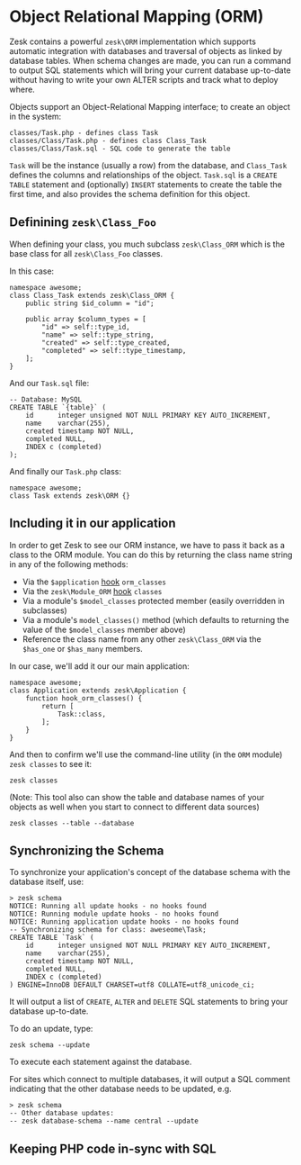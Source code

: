 # Object Relational Mapping (ORM)

Zesk contains a powerful `zesk\ORM` implementation which supports automatic integration with databases and traversal of objects as linked by database tables. When schema changes are made, you can run a command to output SQL statements which will bring your current database up-to-date without having to write your own ALTER scripts and track what to deploy where. 

Objects support an Object-Relational Mapping interface; to create an object in the system:

	classes/Task.php - defines class Task
	classes/Class/Task.php - defines class Class_Task
	classes/Class/Task.sql - SQL code to generate the table
	
`Task` will be the instance (usually a row) from the database, and `Class_Task` defines the columns and relationships of the object. `Task.sql` is a `CREATE TABLE` statement and (optionally) `INSERT` statements to create the table the first time, and also provides the schema definition for this object.

## Definining `zesk\Class_Foo`

When defining your class, you much subclass `zesk\Class_ORM` which is the base class for all `zesk\Class_Foo` classes.

In this case:

	namespace awesome;
	class Class_Task extends zesk\Class_ORM {
		public string $id_column = "id";
		
		public array $column_types = [
			"id" => self::type_id,
			"name" => self::type_string,
			"created" => self::type_created,
			"completed" => self::type_timestamp,
		];
	}
	
And our `Task.sql` file:

	-- Database: MySQL
	CREATE TABLE `{table}` (
		id		integer unsigned NOT NULL PRIMARY KEY AUTO_INCREMENT,
		name	varchar(255),
		created	timestamp NOT NULL,
		completed NULL,
		INDEX c (completed)
	);

And finally our `Task.php` class:

	namespace awesome;
	class Task extends zesk\ORM {}

## Including it in our application

In order to get Zesk to see our ORM instance, we have to pass it back as a class to the ORM module. You can do this by returning the class name string in any of the following methods:

- Via the `$application` [hook](hooks.md) `orm_classes`
- Via the `zesk\Module_ORM` [hook](hooks.md) `classes`
- Via a module's `$model_classes` protected member (easily overridden in subclasses)
- Via a module's `model_classes()` method (which defaults to returning the value of the `$model_classes` member above)
- Reference the class name from any other `zesk\Class_ORM` via the `$has_one` or `$has_many` members.

In our case, we'll add it our our main application:

	namespace awesome;
	class Application extends zesk\Application {
		function hook_orm_classes() {
			return [
				Task::class,
			];
		}
	}

And then to confirm we'll use the command-line utility (in the `ORM` module) `zesk classes` to see it:

	zesk classes
	
(Note: This tool also can show the table and database names of your objects as well when you start to connect to different data sources)

	zesk classes --table --database
	
## Synchronizing the Schema

To synchronize your application's concept of the database schema with the database itself, use:

	> zesk schema
	NOTICE: Running all update hooks - no hooks found
	NOTICE: Running module update hooks - no hooks found
	NOTICE: Running application update hooks - no hooks found
	-- Synchronizing schema for class: aweseome\Task;
	CREATE TABLE `Task` (
		id		integer unsigned NOT NULL PRIMARY KEY AUTO_INCREMENT,
		name	varchar(255),
		created	timestamp NOT NULL,
		completed NULL,
		INDEX c (completed)
	) ENGINE=InnoDB DEFAULT CHARSET=utf8 COLLATE=utf8_unicode_ci;

It will output a list of `CREATE`, `ALTER` and `DELETE` SQL statements to bring your database up-to-date.

To do an update, type:

	zesk schema --update
	
To execute each statement against the database.

For sites which connect to multiple databases, it will output a SQL comment indicating that the other database needs to be updated, e.g.

	> zesk schema
	-- Other database updates:
	-- zesk database-schema --name central --update

## Keeping PHP code in-sync with SQL
